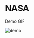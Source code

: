 # NASA

Demo GIF

![demo](https://user-images.githubusercontent.com/9937005/156886551-0718b599-9668-4968-af38-432f8865733f.gif)
